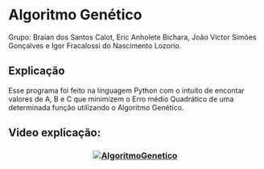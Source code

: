 # Algoritmo Genético

Grupo: Braian dos Santos Calot, Eric Anholete Bichara, João Victor Simões Gonçalves e Igor Fracalossi do Nascimento Lozorio.

## Explicação 
Esse programa foi feito na linguagem Python com o intuito de encontar valores de A, B e C que minimizem o Erro médio Quadrático de uma determinada função utilizando o Algoritmo Genético.
   

## Video explicação: <br>
<h3 align="center">
    
[![AlgoritmoGenetico](https://img.youtube.com/vi/XgQZTyLZ52w/0.jpg)](https://www.youtube.com/watch?v=XgQZTyLZ52w)

</h3>
